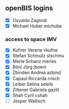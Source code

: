 ## openBIS logins

- [x] Osvaldo Zagordi
- [x] Michael Huber michube

### access to space IMV
- [x] Kufner Verena vkufne
- [x] Stefan Schmutz stschmu
- [x] Merle Schanz merles
- [x] Böni Jürg jboeni
- [x] Zbinden Andrea azbind
- [x] Capaul Riccarda rrisch
- [x] Leiber Selina seleib
- [x] Ziltener Gabriela gazilt
- [x] Shah Cyril cshah
- [ ] Jesper Wallisch
